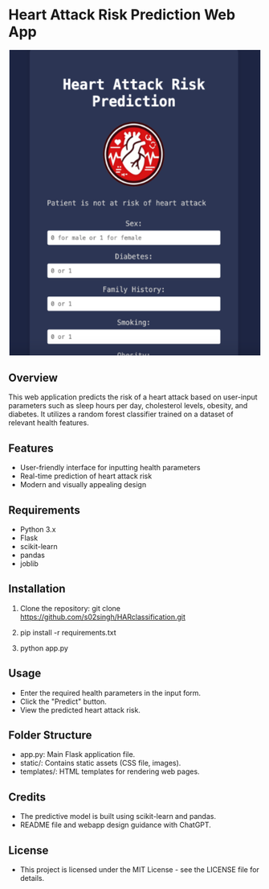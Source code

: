 # Heart Attack Risk Prediction Web App

<p align="center">
    <img src="static/heart_attack_web_app.png" alt="Heart Attack Risk Prediction" width="500"/>
</p>



## Overview

This web application predicts the risk of a heart attack based on user-input parameters such as sleep hours per day, cholesterol levels, obesity, and diabetes. It utilizes a random forest classifier trained on a dataset of relevant health features.

## Features

- User-friendly interface for inputting health parameters
- Real-time prediction of heart attack risk
- Modern and visually appealing design

## Requirements

- Python 3.x
- Flask
- scikit-learn
- pandas
- joblib

## Installation

1. Clone the repository:
   git clone https://github.com/s02singh/HARclassification.git

2. pip install -r requirements.txt

3. python app.py

## Usage
  - Enter the required health parameters in the input form.
  - Click the "Predict" button.
  - View the predicted heart attack risk.

## Folder Structure
  - app.py: Main Flask application file.
  - static/: Contains static assets (CSS file, images).
  - templates/: HTML templates for rendering web pages.

## Credits
  - The predictive model is built using scikit-learn and pandas.
  - README file and webapp design guidance with ChatGPT.
 
## License
  - This project is licensed under the MIT License - see the LICENSE file for details.


